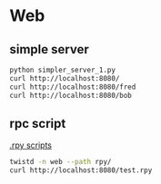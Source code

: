 # Web

## simple server

```bash
python simpler_server_1.py
curl http://localhost:8080/
curl http://localhost:8080/fred
curl http://localhost:8080/bob
```

## rpc script

[.rpy scripts](http://twistedmatrix.com/documents/current/web/howto/using-twistedweb.html#rpy-scripts)

```bash
twistd -n web --path rpy/
curl http://localhost:8080/test.rpy
```